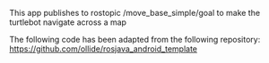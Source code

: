 This app publishes to rostopic /move_base_simple/goal to make the turtlebot navigate across a map

The following code has been adapted from the following repository: https://github.com/ollide/rosjava_android_template 
